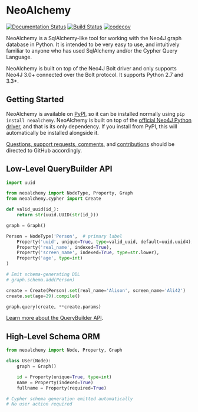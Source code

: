 NeoAlchemy
==========

[![Documentation Status](https://readthedocs.org/projects/neoalchemy/badge/?version=latest)](http://neoalchemy.readthedocs.io/en/latest/?badge=latest)
[![Build Status](https://travis-ci.org/TwoBitAlchemist/NeoAlchemy.svg?branch=master)](https://travis-ci.org/TwoBitAlchemist/NeoAlchemy)
[![codecov](https://codecov.io/gh/TwoBitAlchemist/NeoAlchemy/branch/master/graph/badge.svg)](https://codecov.io/gh/TwoBitAlchemist/NeoAlchemy)

NeoAlchemy is a SqlAlchemy-like tool for working with the Neo4J graph database
in Python. It is intended to be very easy to use, and intuitively familiar to
anyone who has used SqlAlchemy and/or the Cypher Query Language.

NeoAlchemy is built on top of the Neo4J Bolt driver and only supports Neo4J
3.0+ connected over the Bolt protocol. It supports Python 2.7 and 3.3+.

Getting Started
---------------

NeoAlchemy is available on [PyPI][1], so it can be installed normally using
`pip install neoalchemy`. NeoAlchemy is built on top of the [official Neo4J
Python driver][2], and that is its only dependency. If you install from PyPI,
this will automatically be installed alongside it.

[Questions, support requests, comments][3], and [contributions][4] should be
directed to GitHub accordingly.

Low-Level QueryBuilder API
--------------------------

``` python
import uuid

from neoalchemy import NodeType, Property, Graph
from neoalchemy.cypher import Create

def valid_uuid(id_):
    return str(uuid.UUID(str(id_)))

graph = Graph()

Person = NodeType('Person',  # primary label
    Property('uuid', unique=True, type=valid_uuid, default=uuid.uuid4),
    Property('real_name', indexed=True),
    Property('screen_name', indexed=True, type=str.lower),
    Property('age', type=int)
)

# Emit schema-generating DDL
# graph.schema.add(Person)

create = Create(Person).set(real_name='Alison', screen_name='Ali42')
create.set(age=29).compile()

graph.query(create, **create.params)
```

[Learn more about the QueryBuilder API][5].


High-Level Schema ORM
---------------------

``` python
from neoalchemy import Node, Property, Graph

class User(Node):
    graph = Graph()

    id = Property(unique=True, type=int)
    name = Property(indexed=True)
    fullname = Property(required=True)

# Cypher schema generation emitted automatically
# No user action required
```


[1]: https://pypi.python.org/pypi
[2]: https://neo4j.com/developer/python/
[3]: https://github.com/TwoBitAlchemist/NeoAlchemy/issues/new
[4]: https://github.com/TwoBitAlchemist/NeoAlchemy
[5]: http://neoalchemy.readthedocs.io/en/latest/query-builder.html
